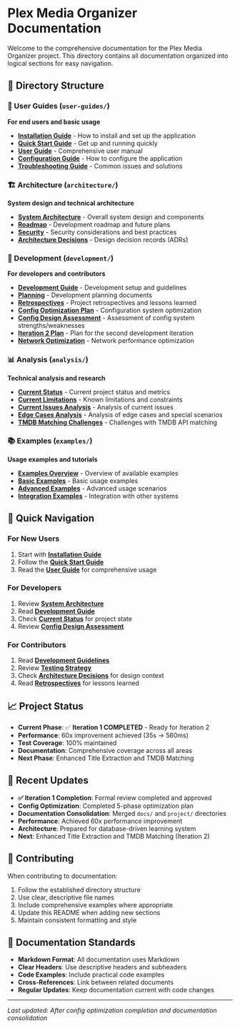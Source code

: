 # Plex Media Organizer Documentation

Welcome to the comprehensive documentation for the Plex Media Organizer project. This directory contains all documentation organized into logical sections for easy navigation.

## 📁 Directory Structure

### 🚀 User Guides (`user-guides/`)
**For end users and basic usage**

- **[Installation Guide](user-guides/installation.md)** - How to install and set up the application
- **[Quick Start Guide](user-guides/quick-start.md)** - Get up and running quickly
- **[User Guide](user-guides/user-guide.md)** - Comprehensive user manual
- **[Configuration Guide](user-guides/configuration.md)** - How to configure the application
- **[Troubleshooting Guide](user-guides/troubleshooting.md)** - Common issues and solutions

### 🏗️ Architecture (`architecture/`)
**System design and technical architecture**

- **[System Architecture](architecture/architecture.md)** - Overall system design and components
- **[Roadmap](architecture/roadmap.md)** - Development roadmap and future plans
- **[Security](architecture/security.md)** - Security considerations and best practices
- **[Architecture Decisions](architecture/decisions/)** - Design decision records (ADRs)

### 🔧 Development (`development/`)
**For developers and contributors**

- **[Development Guide](development/README.md)** - Development setup and guidelines
- **[Planning](development/planning/)** - Development planning documents
- **[Retrospectives](development/retrospectives/)** - Project retrospectives and lessons learned
- **[Config Optimization Plan](development/config_optimization_plan.md)** - Configuration system optimization
- **[Config Design Assessment](development/config_design_assessment.md)** - Assessment of config system strengths/weaknesses
- **[Iteration 2 Plan](development/ITERATION_2_PLAN.md)** - Plan for the second development iteration
- **[Network Optimization](development/network-optimization.md)** - Network performance optimization

### 📊 Analysis (`analysis/`)
**Technical analysis and research**

- **[Current Status](analysis/status.md)** - Current project status and metrics
- **[Current Limitations](analysis/CURRENT_LIMITATIONS.md)** - Known limitations and constraints
- **[Current Issues Analysis](analysis/CURRENT_ISSUES_ANALYSIS.md)** - Analysis of current issues
- **[Edge Cases Analysis](analysis/edge_cases_analysis.md)** - Analysis of edge cases and special scenarios
- **[TMDB Matching Challenges](analysis/tmdb_matching_challenges.md)** - Challenges with TMDB API matching

### 📚 Examples (`examples/`)
**Usage examples and tutorials**

- **[Examples Overview](examples/README.md)** - Overview of available examples
- **[Basic Examples](examples/basic/)** - Basic usage examples
- **[Advanced Examples](examples/advanced/)** - Advanced usage scenarios
- **[Integration Examples](examples/integrations/)** - Integration with other systems

## 🎯 Quick Navigation

### For New Users
1. Start with **[Installation Guide](user-guides/installation.md)**
2. Follow the **[Quick Start Guide](user-guides/quick-start.md)**
3. Read the **[User Guide](user-guides/user-guide.md)** for comprehensive usage

### For Developers
1. Review **[System Architecture](architecture/architecture.md)**
2. Read **[Development Guide](development/README.md)**
3. Check **[Current Status](analysis/status.md)** for project state
4. Review **[Config Design Assessment](development/config_design_assessment.md)**

### For Contributors
1. Read **[Development Guidelines](development/planning/development-guidelines.md)**
2. Review **[Testing Strategy](development/planning/testing-strategy.md)**
3. Check **[Architecture Decisions](architecture/decisions/)** for design context
4. Read **[Retrospectives](development/retrospectives/)** for lessons learned

## 📈 Project Status

- **Current Phase**: ✅ **Iteration 1 COMPLETED** - Ready for Iteration 2
- **Performance**: 60x improvement achieved (35s → 560ms)
- **Test Coverage**: 100% maintained
- **Documentation**: Comprehensive coverage across all areas
- **Next Phase**: Enhanced Title Extraction and TMDB Matching

## 🔄 Recent Updates

- **✅ Iteration 1 Completion**: Formal review completed and approved
- **Config Optimization**: Completed 5-phase optimization plan
- **Documentation Consolidation**: Merged `docs/` and `project/` directories
- **Performance**: Achieved 60x performance improvement
- **Architecture**: Prepared for database-driven learning system
- **Next**: Enhanced Title Extraction and TMDB Matching (Iteration 2)

## 🤝 Contributing

When contributing to documentation:

1. Follow the established directory structure
2. Use clear, descriptive file names
3. Include comprehensive examples where appropriate
4. Update this README when adding new sections
5. Maintain consistent formatting and style

## 📝 Documentation Standards

- **Markdown Format**: All documentation uses Markdown
- **Clear Headers**: Use descriptive headers and subheaders
- **Code Examples**: Include practical code examples
- **Cross-References**: Link between related documents
- **Regular Updates**: Keep documentation current with code changes

---

*Last updated: After config optimization completion and documentation consolidation*

